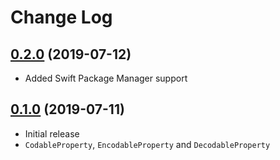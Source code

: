# Change Log

## [0.2.0](https://github.com/gcharita/CodableProperty/releases/tag/0.2.0) (2019-07-12)

- Added Swift Package Manager support

## [0.1.0](https://github.com/gcharita/CodableProperty/releases/tag/0.1.0) (2019-07-11)

- Initial release
- `CodableProperty`, `EncodableProperty` and `DecodableProperty`
